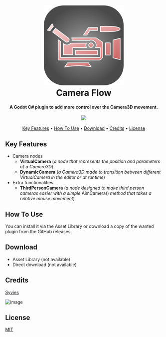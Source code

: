 
<h1 align="center">
  <br>
  <a href="https://github.com/Syvies/syvies-plugins/tree/camera-flow"><img src="https://github.com/Syvies/syvies-plugins/blob/camera-flow/addons/camera-flow/camera-flow-icon.png" alt="Camera Flow" width="256"></a>
  <br>
  Camera Flow
  <br>
</h1>

<h4 align="center">A Godot C# plugin to add more control over the Camera3D movement.</h4>

<p align="center">
  <a href="https://skillicons.dev">
    <img src="https://skillicons.dev/icons?i=godot,cs,github" />
  </a>
</p>

<p align="center">
  <a href="#key-features">Key Features</a> •
  <a href="#how-to-use">How To Use</a> •
  <a href="#download">Download</a> •
  <a href="#credits">Credits</a> •
  <a href="#license">License</a>
</p>

## Key Features

- Camera nodes
  - **VirtualCamera** (*a node that represents the position and parameters of a Camera3D*)
  - **DynamicCamera** (*a Camera3D made to transition between different VirtualCamera in the editor or at runtime*)
- Extra functionalities
  - **ThirdPersonCamera** (*a node designed to make third person cameras easier with a simple* AimCamera() *method that takes a relative mouse movement*)

## How To Use

You can install it via the Asset Library or download a copy of the wanted plugin from the GitHub releases.

## Download

- Asset Library (not available)
- Direct download (not available)

## Credits

[Syvies](https://github.com/Syvies)

![image](https://github-profile-summary-cards.vercel.app/api/cards/profile-details?username=syvies&theme=tokyonight)

## License

[MIT](https://github.com/Syvies/syvies-plugins/blob/syvies-core/addons/camera-flow/LICENSE)
